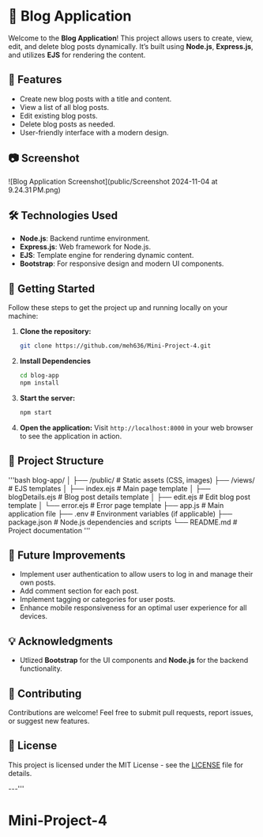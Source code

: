 # 🚀 Blog Application

Welcome to the **Blog Application**! This project allows users to create, view, edit, and delete blog posts dynamically. It’s built using **Node.js**, **Express.js**, and utilizes **EJS** for rendering the content.

## 🌟 Features
- Create new blog posts with a title and content.
- View a list of all blog posts.
- Edit existing blog posts.
- Delete blog posts as needed.
- User-friendly interface with a modern design.

## 📷 Screenshot
![Blog Application Screenshot](public/Screenshot 2024-11-04 at 9.24.31 PM.png)

## 🛠️ Technologies Used
- **Node.js**: Backend runtime environment.
- **Express.js**: Web framework for Node.js.
- **EJS**: Template engine for rendering dynamic content.
- **Bootstrap**: For responsive design and modern UI components.

## 🚀 Getting Started
Follow these steps to get the project up and running locally on your machine:

1. **Clone the repository:**
   ```bash
   git clone https://github.com/meh636/Mini-Project-4.git

2. **Install Dependencies**
   ```bash
   cd blog-app
   npm install
   ```

3. **Start the server:**
   ```bash
   npm start
   ```

4. **Open the application:**
   Visit `http://localhost:8000` in your web browser to see the application in action.

## 📂 Project Structure
'''bash
blog-app/
│
├── /public/                # Static assets (CSS, images)
├── /views/                 # EJS templates
│   ├── index.ejs           # Main page template
│   ├── blogDetails.ejs     # Blog post details template
│   ├── edit.ejs            # Edit blog post template
│   └── error.ejs           # Error page template
├── app.js                  # Main application file
├── .env                    # Environment variables (if applicable)
├── package.json            # Node.js dependencies and scripts
└── README.md               # Project documentation
'''

## 🚧 Future Improvements
- Implement user authentication to allow users to log in and manage their own posts. 
- Add comment section for each post. 
- Implement tagging or categories for user posts. 
- Enhance mobile responsiveness for an optimal user experience for all devices. 

## 💡 Acknowledgments
- Utlized **Bootstrap** for the UI components and **Node.js** for the backend functionality.

## 📝 Contributing
Contributions are welcome! Feel free to submit pull requests, report issues, or suggest new features.

## 📝 License
This project is licensed under the MIT License - see the [LICENSE](LICENSE) file for details.

---'''
# Mini-Project-4

